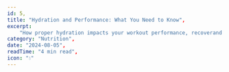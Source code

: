 ```yaml
---
id: 5,
title: "Hydration and Performance: What You Need to Know",
excerpt: 
    "How proper hydration impacts your workout performance, recoverand overall health.",
category: "Nutrition",
date: "2024-08-05",
readTime: "4 min read",
icon: "💧"
---
```


